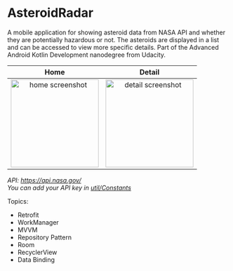 # AsteroidRadar
A mobile application for showing asteroid data from NASA API and whether they are potentially hazardous or not. The asteroids are displayed in a list and can be accessed to view more specific details. Part of the Advanced Android Kotlin Development nanodegree from Udacity.

|Home|Detail|
|:---:|:---:|
|<img src="screenshot/1_home.jpg" alt="home screenshot" width=200/>|<img src="screenshot/2_detail.jpg" alt="detail screenshot" width=200/>|

_API: https://api.nasa.gov/_
<br>
_You can add your API key in [util/Constants](app/src/main/java/com/example/asteroidradar/util/Constants.kt)_

Topics:
- Retrofit
- WorkManager
- MVVM
- Repository Pattern
- Room
- RecyclerView
- Data Binding
